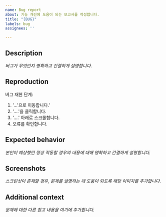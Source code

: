 ```yaml
---
name: Bug report
about: 기능 개선에 도움이 되는 보고서를 작성합니다.
title: "[BUG}"
labels: bug
assignees: ''

---
```


## Description
*버그가 무엇인지 명확하고 간결하게 설명합니다.*

## Reproduction
버그 재현 단계:
1. '...'으로 이동합니다.'
2. '....'을 클릭합니다.
3. '....' 아래로 스크롤합니다.
4. 오류를 확인합니다.

## Expected behavior
*본인이 예상했던 정상 작동할 경우의 내용에 대해 명확하고 간결하게 설명합니다.*

## Screenshots
*스크린샷이 존재할 경우, 문제를 설명하는 데 도움이 되도록 해당 이미지를 추가합니다.*

## Additional context
*문제에 대한 다른 참고 내용을 여기에 추가합니다.*
